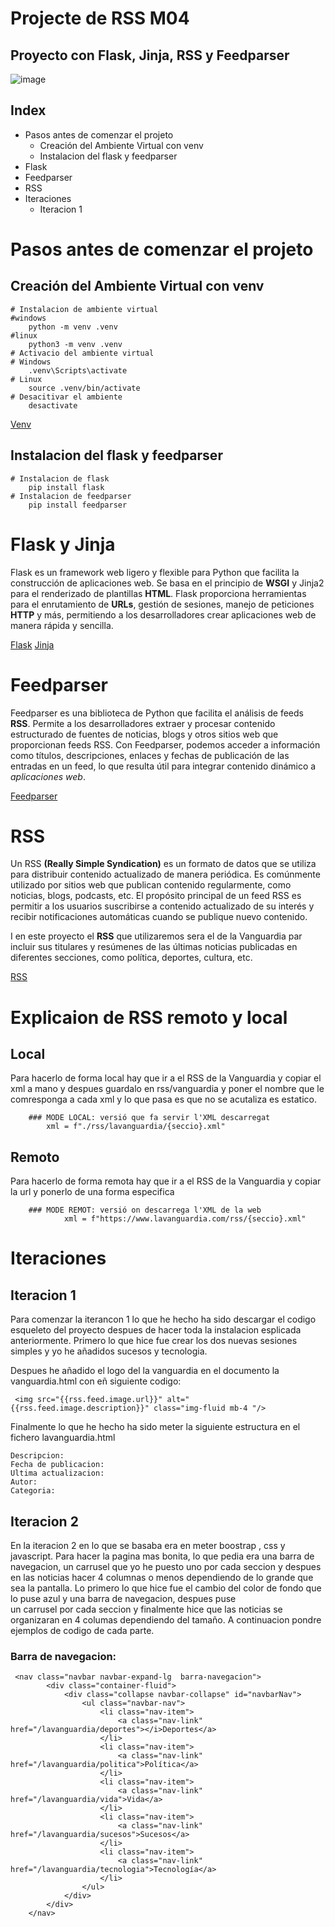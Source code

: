 # Projecte de RSS M04
## Proyecto con Flask, Jinja, RSS y Feedparser
![image](https://github.com/Domeneccc/FlaskM04/assets/165904493/cf810448-58e5-4973-b5b1-257964963fb6)

## Index
* Pasos antes de comenzar el projeto
    - Creación del Ambiente Virtual con venv
    - Instalacion del flask y feedparser
* Flask
* Feedparser
* RSS
* Iteraciones
  - Iteracion 1


# Pasos antes de comenzar el projeto
## Creación del Ambiente Virtual con venv
```
# Instalacion de ambiente virtual
#windows
    python -m venv .venv
#linux
    python3 -m venv .venv
# Activacio del ambiente virtual
# Windows
    .venv\Scripts\activate
# Linux
	source .venv/bin/activate
# Desacitivar el ambiente
    desactivate
```
[Venv](https://marketplace.visualstudio.com/items?itemName=donjayamanne.python-environment-manager)

## Instalacion del flask y feedparser
```
# Instalacion de flask
	pip install flask
# Instalacion de feedparser
	pip install feedparser
```

# Flask y Jinja

Flask es un framework web ligero y flexible para Python que facilita la construcción de aplicaciones web. Se basa en el principio de **WSGI**  y Jinja2 para el renderizado de plantillas **HTML**. Flask proporciona herramientas para el enrutamiento de **URLs**, gestión de sesiones, manejo de peticiones **HTTP** y más, permitiendo a los desarrolladores crear aplicaciones web de manera rápida y sencilla.

[Flask](https://flask.palletsprojects.com/en/3.0.x/)
[Jinja](https://jinja.palletsprojects.com/en/3.1.x/)

# Feedparser

Feedparser es una biblioteca de Python que facilita el análisis de feeds **RSS**. Permite a los desarrolladores extraer y procesar contenido estructurado de fuentes de noticias, blogs y otros sitios web que proporcionan feeds RSS. Con Feedparser, podemos acceder a información como títulos, descripciones, enlaces y fechas de publicación de las entradas en un feed, lo que resulta útil para integrar contenido dinámico a *aplicaciones web*.

[Feedparser](https://feedparser.readthedocs.io/en/latest/)



# RSS

Un RSS **(Really Simple Syndication)** es un formato de datos que se utiliza para distribuir contenido actualizado de manera periódica. Es comúnmente utilizado por sitios web que publican contenido regularmente, como noticias, blogs, podcasts, etc. El propósito principal de un feed RSS es permitir a los usuarios suscribirse a contenido actualizado de su interés y recibir notificaciones automáticas cuando se publique nuevo contenido.

I en este proyecto el **RSS** que utilizaremos sera el de la Vanguardia par incluir sus titulares y resúmenes de las últimas noticias publicadas en diferentes secciones, como política, deportes, cultura, etc.

[RSS](https://www.lavanguardia.com/rss)

# Explicaion de  RSS remoto y local

## Local
Para hacerlo de forma local hay que ir a el RSS de la Vanguardia y copiar el xml a mano y despues guardalo en rss/vanguardia y poner el nombre que le comresponga a cada xml y lo que pasa es que no se acutaliza es estatico.
```
	### MODE LOCAL: versió que fa servir l'XML descarregat
		xml = f"./rss/lavanguardia/{seccio}.xml"
```
## Remoto
Para hacerlo de forma remota hay que ir a el RSS de la Vanguardia y copiar la url y ponerlo de una forma especifica
```
	### MODE REMOT: versió on descarrega l'XML de la web
    		xml = f"https://www.lavanguardia.com/rss/{seccio}.xml"
```



# Iteraciones

## Iteracion 1

Para comenzar la iterancon 1 lo que he hecho ha sido descargar el codigo esqueleto del proyecto despues de hacer toda la instalacion esplicada anteriormente. Primero lo que hice fue crear los dos nuevas sesiones simples y yo he añadidos sucesos y tecnologia.

Despues he añadido el logo del la vanguardia en el documento la vanguardia.html con eñ siguiente codigo: 
```
 <img src="{{rss.feed.image.url}}" alt="{{rss.feed.image.description}}" class="img-fluid mb-4 "/>
```

Finalmente lo que he hecho ha sido meter la siguiente estructura en el fichero lavanguardia.html
```
Descripcion:
Fecha de publicacion:
Ultima actualizacion:
Autor:
Categoria:
```
## Iteracion 2

En la iteracion 2 en lo que se basaba era en meter boostrap , css y javascript. Para hacer la pagina mas bonita, lo que pedia era una barra de navegacion, un carrusel que yo he puesto uno por cada seccion y despues en las noticias hacer 4 columnas o menos dependiendo de lo grande que sea la pantalla. Lo primero lo que hice fue el cambio del color de fondo que lo puse azul y una barra de navegacion, despues puse  
un carrusel por cada seccion y finalmente hice que las noticias se organizaran en 4 columas dependiendo del tamaño. A continuacion pondre ejemplos de codigo de cada parte.

### Barra de navegacion:

```
 <nav class="navbar navbar-expand-lg  barra-navegacion">
        <div class="container-fluid">
            <div class="collapse navbar-collapse" id="navbarNav">
                <ul class="navbar-nav">
                    <li class="nav-item">
                        <a class="nav-link" href="/lavanguardia/deportes"></i>Deportes</a>
                    </li>
                    <li class="nav-item">
                        <a class="nav-link" href="/lavanguardia/politica">Política</a>
                    </li>
                    <li class="nav-item">
                        <a class="nav-link" href="/lavanguardia/vida">Vida</a>
                    </li>
                    <li class="nav-item">
                        <a class="nav-link" href="/lavanguardia/sucesos">Sucesos</a>
                    </li>
                    <li class="nav-item">
                        <a class="nav-link" href="/lavanguardia/tecnologia">Tecnología</a>
                    </li>
                </ul>
            </div>
        </div>
    </nav>
```
